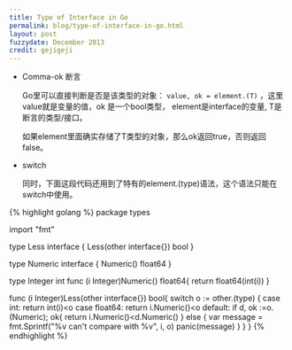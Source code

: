 ```yaml
---
title: Type of Interface in Go
permalink: blog/type-of-interface-in-go.html
layout: post
fuzzydate: December 2013
credit: gejigeji
---
```


*	Comma-ok 断言

	Go里可以直接判断是否是该类型的对象： `value, ok = element.(T)` ，这里value就是变量的值，ok
是一个bool类型， element是interface的变量, T是断言的类型/接口。

	如果element里面确实存储了T类型的对象，那么ok返回true，否则返回false。

*	switch

	同时，下面这段代码还用到了特有的element.(type)语法，这个语法只能在switch中使用。

{% highlight golang %}
package types

import "fmt"

type Less interface {
	Less(other interface{}) bool
}

type Numeric interface {
	Numeric() float64
}

type Integer int
func (i Integer)Numeric() float64{
	return float64(int(i))
}

func (i Integer)Less(other interface{}) bool{
	switch o := other.(type) {
	case int:
		return int(i)<o
	case float64:
		return i.Numeric()<o
	default:
		if d, ok :=o.(Numeric); ok{
			return i.Numeric()<d.Numeric()
		} else {
			var message = fmt.Sprintf("%v can't compare with %v", i, o)
			panic(message)
		}
	}
}
{% endhighlight %}
